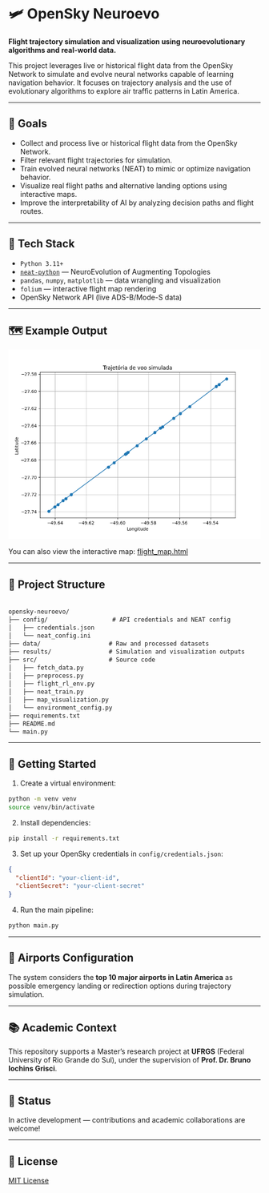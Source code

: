 # 🛩️ OpenSky Neuroevo

**Flight trajectory simulation and visualization using neuroevolutionary algorithms and real-world data.**

This project leverages live or historical flight data from the OpenSky Network to simulate and evolve neural networks capable of learning navigation behavior. It focuses on trajectory analysis and the use of evolutionary algorithms to explore air traffic patterns in Latin America.

---

## 🎯 Goals

- Collect and process live or historical flight data from the OpenSky Network.
- Filter relevant flight trajectories for simulation.
- Train evolved neural networks (NEAT) to mimic or optimize navigation behavior.
- Visualize real flight paths and alternative landing options using interactive maps.
- Improve the interpretability of AI by analyzing decision paths and flight routes.

---

## 🧠 Tech Stack

- `Python 3.11+`
- [`neat-python`](https://github.com/CodeReclaimers/neat-python) — NeuroEvolution of Augmenting Topologies
- `pandas`, `numpy`, `matplotlib` — data wrangling and visualization
- `folium` — interactive flight map rendering
- OpenSky Network API (live ADS-B/Mode-S data)

---

## 🗺️ Example Output

![Trajectory Plot](results/trajectory.png)

You can also view the interactive map: [flight_map.html](results/flight_map.html)

---

## 📁 Project Structure

```

opensky-neuroevo/
├── config/                  # API credentials and NEAT config
│   ├── credentials.json
│   └── neat_config.ini
├── data/                   # Raw and processed datasets
├── results/                # Simulation and visualization outputs
├── src/                    # Source code
│   ├── fetch_data.py
│   ├── preprocess.py
│   ├── flight_rl_env.py
│   ├── neat_train.py
│   ├── map_visualization.py
│   └── environment_config.py
├── requirements.txt
├── README.md
└── main.py

````

---

## 🚀 Getting Started

1. Create a virtual environment:

```bash
python -m venv venv
source venv/bin/activate
````

2. Install dependencies:

```bash
pip install -r requirements.txt
```

3. Set up your OpenSky credentials in `config/credentials.json`:

```json
{
  "clientId": "your-client-id",
  "clientSecret": "your-client-secret"
}
```

4. Run the main pipeline:

```bash
python main.py
```

---

## 🛬 Airports Configuration

The system considers the **top 10 major airports in Latin America** as possible emergency landing or redirection options during trajectory simulation.

---

## 📚 Academic Context

This repository supports a Master’s research project at **UFRGS** (Federal University of Rio Grande do Sul), under the supervision of **Prof. Dr. Bruno Iochins Grisci**.

---

## 🚧 Status

In active development — contributions and academic collaborations are welcome!

---

## 📄 License

[MIT License](LICENSE)
